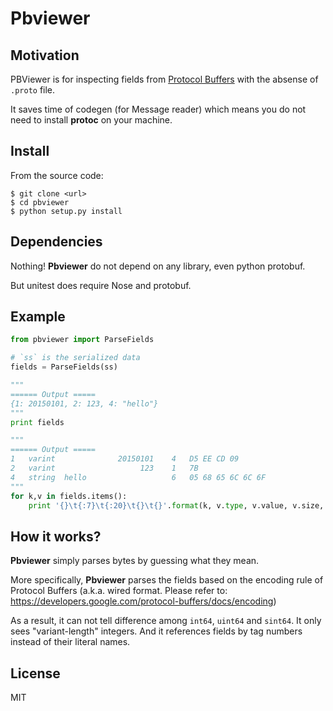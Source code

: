 # Pbviewer

## Motivation

PBViewer is for inspecting fields from [Protocol Buffers](https://developers.google.com/protocol-buffers/) with the absense of `.proto` file.

It saves time of codegen (for Message reader) which means you do not need to install **protoc** on your machine.

## Install

From the source code:

```basic
$ git clone <url> 
$ cd pbviewer
$ python setup.py install
```

## Dependencies

Nothing! **Pbviewer** do not depend on any library, even python protobuf.

But unitest does require Nose and protobuf.

## Example

```python
from pbviewer import ParseFields

# `ss` is the serialized data
fields = ParseFields(ss)

"""
====== Output =====
{1: 20150101, 2: 123, 4: "hello"}
"""
print fields

"""
====== Output =====
1	varint 	            20150101	4	D5 EE CD 09
2	varint 	                 123	1	7B
4	string 	hello               	6	05 68 65 6C 6C 6F
"""
for k,v in fields.items():
    print '{}\t{:7}\t{:20}\t{}\t{}'.format(k, v.type, v.value, v.size, v.hex)
```

## How it works?

**Pbviewer** simply parses bytes by guessing what they mean. 

More specifically, **Pbviewer** parses the fields based on the encoding rule of Protocol Buffers (a.k.a. wired format. Please refer to: https://developers.google.com/protocol-buffers/docs/encoding)

As a result, it can not tell difference among `int64`, `uint64` and `sint64`. It only sees "variant-length" integers. And it references fields by tag numbers instead of their literal names.

## License

MIT